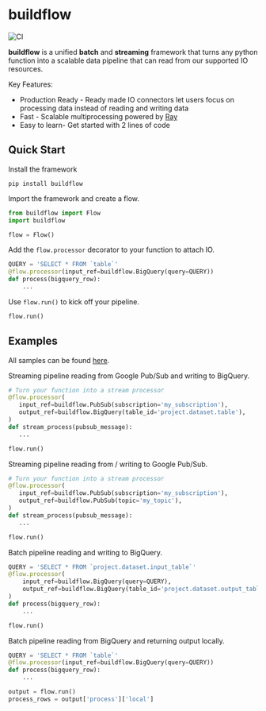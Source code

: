 # buildflow

![CI](https://github.com/launchflow/buildflow/actions/workflows/python_ci.yaml/badge.svg)

**buildflow** is a unified **batch** and **streaming** framework that turns
any python function into a scalable data pipeline that can read from our
supported IO resources.

Key Features:

- Production Ready - Ready made IO connectors let users focus on processing
  data instead of reading and writing data
- Fast - Scalable multiprocessing powered by [Ray](https://ray.io)
- Easy to learn- Get started with 2 lines of code

## Quick Start

Install the framework

```
pip install buildflow
```

Import the framework and create a flow.

```python
from buildflow import Flow
import buildflow

flow = Flow()
```

Add the `flow.processor` decorator to your function to attach IO.

```python
QUERY = 'SELECT * FROM `table`'
@flow.processor(input_ref=buildflow.BigQuery(query=QUERY))
def process(bigquery_row):
    ...
```

Use `flow.run()` to kick off your pipeline.

```python
flow.run()
```

## Examples

All samples can be found [here](https://github.com/launchflow/buildflow/tree/main/samples).

Streaming pipeline reading from Google Pub/Sub and writing to BigQuery.

```python
# Turn your function into a stream processor
@flow.processor(
   input_ref=buildflow.PubSub(subscription='my_subscription'),
   output_ref=buildflow.BigQuery(table_id='project.dataset.table'),
)
def stream_process(pubsub_message):
   ...

flow.run()

```

Streaming pipeline reading from / writing to Google Pub/Sub.

```python
# Turn your function into a stream processor
@flow.processor(
   input_ref=buildflow.PubSub(subscription='my_subscription'),
   output_ref=buildflow.PubSub(topic='my_topic'),
)
def stream_process(pubsub_message):
   ...

flow.run()

```

Batch pipeline reading and writing to BigQuery.

```python
QUERY = 'SELECT * FROM `project.dataset.input_table`'
@flow.processor(
    input_ref=buildflow.BigQuery(query=QUERY),
    output_ref=buildflow.BigQuery(table_id='project.dataset.output_table'),
)
def process(bigquery_row):
    ...

flow.run()
```

Batch pipeline reading from BigQuery and returning output locally.

```python
QUERY = 'SELECT * FROM `table`'
@flow.processor(input_ref=buildflow.BigQuery(query=QUERY))
def process(bigquery_row):
    ...

output = flow.run()
process_rows = output['process']['local']
```
